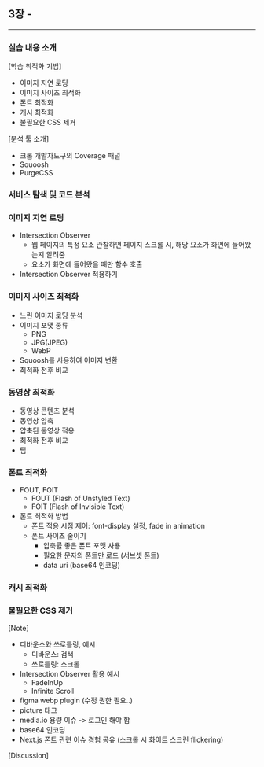 ## 3장 -

---

### 실습 내용 소개

[학습 최적화 기법]

- 이미지 지연 로딩
- 이미지 사이즈 최적화
- 폰트 최적화
- 캐시 최적화
- 불필요한 CSS 제거

[분석 툴 소개]

- 크롬 개발자도구의 Coverage 패널
- Squoosh
- PurgeCSS

### 서비스 탐색 및 코드 분석

### 이미지 지연 로딩

- Intersection Observer
  - 웹 페이지의 특정 요소 관찰하면 페이지 스크롤 시, 해당 요소가 화면에 들어왔는지 알려줌
  - 요소가 화면에 들어왔을 때만 함수 호출
- Intersection Observer 적용하기

### 이미지 사이즈 최적화

- 느린 이미지 로딩 분석
- 이미지 포맷 종류
  - PNG
  - JPG(JPEG)
  - WebP
- Squoosh를 사용하여 이미지 변환
- 최적화 전후 비교

### 동영상 최적화

- 동영상 콘텐츠 분석
- 동영상 압축
- 압축된 동영상 적용
- 최적화 전후 비교
- 팁

### 폰트 최적화

- FOUT, FOIT
  - FOUT (Flash of Unstyled Text)
  - FOIT (Flash of Invisible Text)
- 폰트 최적화 방법
  - 폰트 적용 시점 제어: font-display 설정, fade in animation
  - 폰트 사이즈 줄이기
    - 압축률 좋은 폰트 포맷 사용
    - 필요한 문자의 폰트만 로드 (서브셋 폰트)
    - data uri (base64 인코딩)

### 캐시 최적화

### 불필요한 CSS 제거

[Note]

- 디바운스와 쓰로틀링, 예시
  - 디바운스: 검색
  - 쓰로틀링: 스크롤
- Intersection Observer 활용 예시
  - FadeInUp
  - Infinite Scroll
- figma webp plugin (수정 권한 필요..)
- picture 태그
- media.io 용량 이슈 -> 로그인 해야 함
- base64 인코딩
- Next.js 폰트 관련 이슈 경험 공유 (스크롤 시 화이트 스크린 flickering)

[Discussion]
